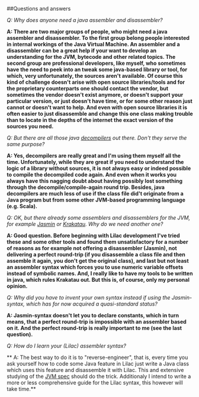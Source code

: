 ##Questions and answers

*Q: Why does anyone need a java assembler and disassembler?*

**A: There are two major groups of people, who might need a java assembler and disassembler. To the first group belong people interested in internal workings of the Java Virtual Machine. An assembler and a disassembler can be a great help if your want to develop an understanding for the JVM, bytecode and other related topics. The second group are professional developers, like myself, who sometimes have the need to peek into an tweak some java-based library or tool, for which, very unfortunately, the sources aren't available. Of course this kind of challenge doesn't arise with open source libraries/tools and for the proprietary counterparts one should contact the vendor, but sometimes the vendor doesn't exist anymore, or doesn't support your particular version, or just doesn't have time, or for some other reason just cannot or doesn't want to help. And even with open source libraries it is often easier to just disassemble and change this one class making trouble than to locate in the depths of the internet the exact version of the sources you need.**    


*Q: But there are all those java [decompilers](https://developer.jboss.org/people/ozizka/blog/2014/05/06/java-decompilers-a-sad-situation-of) out there. Don't they serve the same purpose?*

**A: Yes, decompilers are really great and I'm using them myself all the time. Unfortunately, while they are great if you need to understand the logic of a library without sources, it is not always easy or indeed possible to compile the decompiled code again. And even when it works you always have this nagging doubt about having possibly lost something through the decompile/compile-again round trip. Besides, java decompilers are much less of use if the class file did't originate from a Java program but from some other JVM-based programming language (e.g. Scala).**


*Q: OK, but there already some assemblers and disassemblers for the JVM, for example [Jasmin](http://jasmin.sourceforge.net/) or [Krakatau](https://github.com/Storyyeller/Krakatau). Why do we need another one?*

**A: Good question. Before beginning with Lilac development I've tried these and some other tools and found them unsatisfactory for a number of reasons as for example not offering a disassembler (Jasmin), not delivering a perfect round-trip (if you disassemble a class file and then assemble it again, you don't get the original class), and last but not least an assembler syntax which forces you to use numeric variable offsets instead of symbolic names. And, I really like to have my tools to be written in java, which rules Krakatau out. But this is, of course, only my personal opinion.**

*Q: Why did you have to invent your own syntax instead if using the Jasmin-syntax, which has for now acquired a quasi-standard status?*

**A: Jasmin-syntax doesn't let you to declare constants, which in turn means, that a perfect round-trip is impossible with an assembler based on it. And the perfect round-trip is really important to me (see the last question).**

*Q: How do I learn your (Lilac) assembler syntax?*

** A: The best way to do it is to "reverse-engineer", that is, every time you ask yourself how to code some Java feature in Lilac just write a Java class which uses this feature and disassemble it with Lilac. This and extensive studying of the [JVM spec](http://docs.oracle.com/javase/specs/jvms/se8/html/) should do the trick. Additionaly I intend to write a more or less comprehensive guide for the Lilac syntax, this however will take time.**